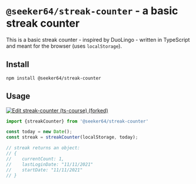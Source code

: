 # `@seeker64/streak-counter` - a basic streak counter

This is a basic streak counter - inspired by DuoLingo - written in TypeScript and meant for the browser (uses `localStorage`).

## Install

```shell
npm install @seeker64/streak-counter
```

## Usage

[![Edit streak-counter (ts-course) (forked)](https://codesandbox.io/static/img/play-codesandbox.svg)](https://codesandbox.io/s/streak-counter-ts-course-forked-luryty?fontsize=14&hidenavigation=1&theme=dark)

```JavaScript
import {streakCounter} from '@seeker64/streak-counter'

const today = new Date();
const streak = streakCounter(localStorage, today);

// streak returns an object:
// {
//    currentCount: 1,
//    lastLoginDate: "11/11/2021"
//    startDate: "11/11/2021"
// }